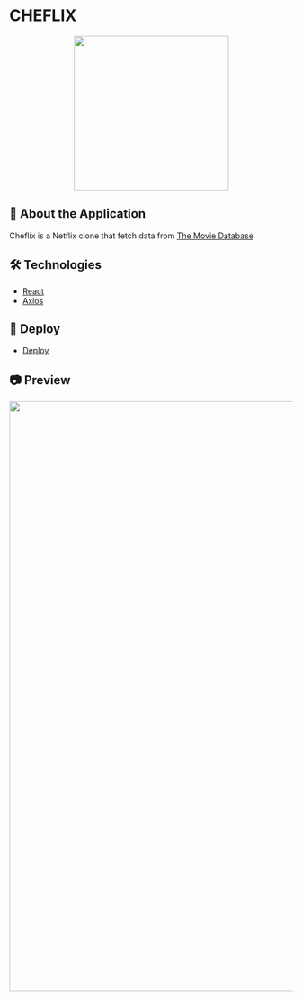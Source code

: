 # <b> CHEFLIX</b>

<p align="center">
<img src="https://github.com/mgmaxi/cheflix/blob/main/src/assets/logoCheflix.png" width="275" height="275" >
</p>

## 📄 <b> About the Application </b>

Cheflix is a Netflix clone that fetch data from [The Movie Database](https://www.themoviedb.org)

## 🛠️ <b> Technologies </b>

- [React](https://es.reactjs.org/)
- [Axios](https://axios-http.com)

## 🚀 <b> Deploy</b>

- [Deploy](che-flix.web.app)

## 📷 <b> Preview </b>

<p align="center">
<img src="https://github.com/mgmaxi/cheflix/blob/main/public/preview.png" width="680" height="1050" >
</p>

